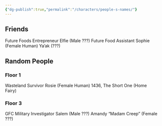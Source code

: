 ```yaml
---
{"dg-publish":true,"permalink":"/characters/people-s-names/"}
---
```


## Friends
Future Foods Entrepreneur Elfie (Male ???)
Future Food Assistant Sophie (Female Human)
Ya’ak (???)


## Random People
### Floor 1
Wasteland Survivor Rosie (Female Human)
1436, The Short One (Home Fairy)

### Floor 3
GFC Military Investigator Salem (Male ???)
Amandy “Madam Creep” (Female ???)
